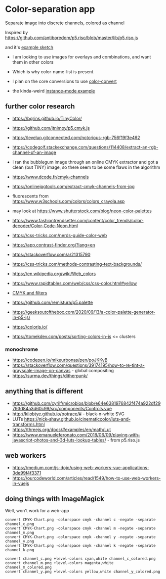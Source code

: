 # Color-separation app

Separate image into discrete channels, colored as channel

Inspired by <https://github.com/antiboredom/p5.riso/blob/master/lib/p5.riso.js>

and it's [example sketch](https://github.com/antiboredom/p5.riso/blob/master/tutorials/color-separation.md)

- I am looking to use images for overlays and combinations, and want them in other colors
- Which is why color-name-list is present
- I plan on the core conversions to use [color-convert](https://github.com/Qix-/color-convert)

- the kinda-weird [instance-mode example](https://github.com/antiboredom/p5.riso/tree/a1690e40aa857d86bc6136008cef2f0b33238865/examples/Instance_mode)

## further color research

- https://bgrins.github.io/TinyColor/
- https://github.com/jtnimoy/p5.cmyk.js
- https://levelup.gitconnected.com/notorious-rgb-756f19f3e462
- <https://codegolf.stackexchange.com/questions/114408/extract-an-rgb-channel-of-an-image>

- I ran the bubblegum image through an online CMYK extractor and got a clean (but TINY) image, so there seem to be some flaws in the algorithm
 - https://www.dcode.fr/cmyk-channels
 - https://onlinejpgtools.com/extract-cmyk-channels-from-jpg

- fluorescents from https://www.w3schools.com/colors/colors_crayola.asp
- may look at https://www.shutterstock.com/blog/neon-color-palettes
- https://www.fashiontrendsetter.com/content/color_trends/color-decoder/Color-Code-Neon.html
- https://css-tricks.com/nerds-guide-color-web
- https://app.contrast-finder.org/?lang=en
- https://stackoverflow.com/a/21315790
- https://css-tricks.com/methods-contrasting-text-backgrounds/
- https://en.wikipedia.org/wiki/Web_colors
- https://www.rapidtables.com/web/css/css-color.html#yellow

- [CMYK and filters](https://discourse.processing.org/t/best-way-to-do-this-tint-c-m-y-k/5317/11)

- https://github.com/remistura/p5.palette
- https://geeksoutofthebox.com/2020/09/13/a-color-palette-generator-in-p5-js/
- https://colorjs.io/
- https://tomekdev.com/posts/sorting-colors-in-js <= clusters

### monochrome 

- https://codepen.io/mikeurbonas/pen/poJKKvB
- https://stackoverflow.com/questions/39174195/how-to-re-tint-a-grayscale-image-on-canvas - global compositing 
- https://surma.dev/things/ditherpunk/


## anything that is different

- https://github.com/cyrilf/microbios/blob/e64e6381976842f474a922df29793d84a3d60c99/src/components/Controls.vue
- http://kilobtye.github.io/potrace/# - black-n-white SVG
- LUTs <https://nick-shaw.github.io/cinematiccolor/luts-and-transforms.html>
- <https://threejs.org/docs/#examples/en/math/Lut>
- <https://www.emanueleferonato.com/2018/06/09/playing-with-javascript-photos-and-3d-luts-lookup-tables/> - from p5.riso.js

## web workers

- <https://medium.com/js-dojo/using-web-workers-vue-applications-3de99f4f3371>
- <https://ourcodeworld.com/articles/read/1549/how-to-use-web-workers-in-vuejs>


## doing things with ImageMagick

Well, won't work for a web-app

```
convert CMYK-Chart.png -colorspace cmyk -channel c -negate -separate channel_c.png
convert CMYK-Chart.png -colorspace cmyk -channel m -negate -separate channel_m.png
convert CMYK-Chart.png -colorspace cmyk -channel y -negate -separate channel_y.png
convert CMYK-Chart.png -colorspace cmyk -channel k -negate -separate channel_k.png

convert channel_c.png +level-colors cyan,white channel_c_colored.png
convert channel_m.png +level-colors magenta,white channel_m_colored.png
convert channel_y.png +level-colors yellow,white channel_y_colored.png
```